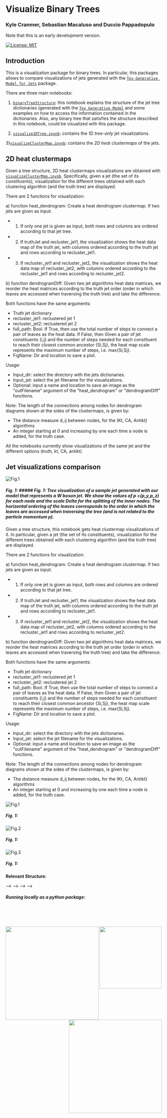 # Visualize Binary Trees

### **Kyle Cranmer, Sebastian Macaluso and Duccio Pappadopulo**

Note that this is an early development version. 

[![License: MIT](https://img.shields.io/badge/License-MIT-yellow.svg)](https://opensource.org/licenses/MIT) 

## Introduction

This is a visualization package for binary trees. In particular, this packages allows to compare visualizations of jets generated with the [`Toy Generative Model for Jets`](https://github.com/SebastianMacaluso/ToyJetsShower) package. 

There are three main notebooks:

1) [`binaryTreeStructure`](binaryTreeStructure.ipynb): this  notebook explains the structure of the jet tree dictionaries (generated with the [`Toy Generative Model`](https://github.com/SebastianMacaluso/ToyJetsShower)  and some examples on how to access the information contained in the dictionaries. Also, any binary tree that satisfies the structure described in this notebook, could be visualized with this package.


2) [`visualize1DTree.ipynb`](visualize1DTree.ipynb): contains the *1D tree-only* jet visualizations.


3)[`visualizeClusterMap.ipynb`](visualizeClusterMap.ipynb): contains the *2D heat clustermaps* of the jets.


## 2D heat clustermaps


Given a tree structure, 2D heat clustermaps visualizations are obtained with [`visualizeClusterMap.ipynb`](visualizeClusterMap.ipynb).
Specifically, given a jet (the set of its constituents), visualization for the different trees obtained with each clustering algorithm (and the truth tree) are displayed. 

There are 2 functions for visualization:

a) function heat_dendrogram: Create  a heat dendrogram clustermap. If two jets are given as input:
- 1) If only one jet is given as input, both rows and columns are ordered according to that jet tree.
- 2) If truthJet and recluster_jet1, the visualization shows the heat data map of the truth jet, with columns ordered according to the truth jet and rows according to recluster_jet1.
- 3) If recluster_jet1 and recluster_jet2, the visualization shows the heat data map of recluster_jet2, with columns ordered according to the recluster_jet1 and rows according to recluster_jet2.

b) function dendrogramDiff:
Given two jet algorithms heat data matrices, we reorder the heat matrices according to the truth jet order (order in which leaves are accessed when traversing the truth tree) and take the difference.

Both functions have the same arguments:
- Truth jet dictionary
- recluster_jet1: reclustered jet 1
- recluster_jet2: reclustered jet 2
- full_path: Bool. If True, then use the total number of steps to connect a pair of leaves as the heat data. If False, then Given a pair of jet constituents {i,j} and the number of steps needed for each constituent to reach their closest common ancestor {Si,Sj}, the heat map scale represents the maximum number of steps, i.e. max{Si,Sj}.
- FigName: Dir and location to save a plot.


Usage:
- Input_dir: select the directory with the jets dictionaries.
- Input_jet: select the jet filename for the visualizations.
- Optional: input a name and location to save an image as the "outFilename" argument of the "heat_dendrogram" or "dendrogramDiff" functions.


Note: The length of the connections among nodes for dendrogram diagrams shown at the sides of the clustermaps, is given by:
- The distance measure d_ij between nodes, for the (Kt, CA, Antikt} algorithms 
- An integer starting at 0 and increasing by one each time a node is added, for the truth case. 

All the notebooks currently show visualizations of the same jet and the different options (truth, kt, CA, antikt)


## Jet visualizations comparison

![Fig.1](plots/1DTreeOnly/figTruth_jet10.png)

##### Fig. 1: ##### Fig. 1: Tree visualization of a sample jet generated with our model that represents a W boson jet. We show the values of **p** =(p_y,p_z) for each node and the scale Delta for the splitting of the inner nodes. The horizontal ordering of the leaves corresponds to the order in which the leaves are accessed when traversing the tree (and is not related to the particle momentum **p**).

Given a tree structure, this notebook gets heat clustermap visualizations of it. In particular, given a jet (the set of its constituents), visualization for the different trees obtained with each clustering algorithm (and the truth tree) are displayed. 

There are 2 functions for visualization:

a) function heat_dendrogram: Create  a heat dendrogram clustermap. If two jets are given as input:
- 1) If only one jet is given as input, both rows and columns are ordered according to that jet tree.
- 2) If truthJet and recluster_jet1, the visualization shows the heat data map of the truth jet, with columns ordered according to the truth jet and rows according to recluster_jet1.
- 3) If recluster_jet1 and recluster_jet2, the visualization shows the heat data map of recluster_jet2, with columns ordered according to the recluster_jet1 and rows according to recluster_jet2.

b) function dendrogramDiff:
Given two jet algorithms heat data matrices, we reorder the heat matrices according to the truth jet order (order in which leaves are accessed when traversing the truth tree) and take the difference.

Both functions have the same arguments:
- Truth jet dictionary
- recluster_jet1: reclustered jet 1
- recluster_jet2: reclustered jet 2
- full_path: Bool. If True, then use the total number of steps to connect a pair of leaves as the heat data. If False, then Given a pair of jet constituents {i,j} and the number of steps needed for each constituent to reach their closest common ancestor {Si,Sj}, the heat map scale represents the maximum number of steps, i.e. max{Si,Sj}.
- FigName: Dir and location to save a plot.


Usage:
- Input_dir: select the directory with the jets dictionaries.
- Input_jet: select the jet filename for the visualizations.
- Optional: input a name and location to save an image as the "outFilename" argument of the "heat_dendrogram" or "dendrogramDiff" functions.


Note: The length of the connections among nodes for dendrogram diagrams shown at the sides of the clustermaps, is given by:
- The distance measure d_ij between nodes, for the (Kt, CA, Antikt} algorithms 
- An integer starting at 0 and increasing by one each time a node is added, for the truth case. 


![Fig.1](plots/heatClustermap/figTruthTruth_singlepath_jet10.png)

##### Fig. 1: 


![Fig.2](plots/heatClustermap/figAntiktAntikt_singlepath_jet10.png)

##### Fig. 1:

![Fig.3](plots/heatClustermap/figDiffTruthKt_singlepath_jet10.png)

##### Fig. 1:




**Relevant Structure**:

<!--- [`data`](data/): Dir with the trees.-->
<!---->
<!---->
<!--<!---->-->
<!--<!--    -[`likelihood.py`](showerSim/likelihood.py): Calculate the log likelihood of a splitting node and of (a branch of) a tree. There are examples on how to run it at the end of the script.-->-->
<!---->
<!--- [`showerSim`](showerSim/): Dir with the simulation code.-->
<!---->
<!---[`exp2DShowerTree.py`](showerSim/exp2DShowerTree.py): Parton shower code to generate the trees. -->
<!---->
<!--- [`generate_jets`](scripts/generate_jets/):-->
<!---->
<!---[`generate_jets.py`](scripts/generate_jets/generate_jets.py): Calls and runs the parton shower code in [`showerSim`](showerSim/). The code could be run to get the augmented data as well.-->
<!---->
<!--<!---[`run2DShower.py`](showerSim/run2DShower.py): Run the parton shower code in [`showerSim`](showerSim/).-->-->
<!---->
<!--<!--- [`visualized-recursion_2D.ipynb`](visualized-recursion_2D.ipynb): Jet trees visualization.-->-->



##### **Running locally as a python package:**


<!--1. Clone the ToyJetsShower repository-->
<!--2. `cd ToyJetsShower`-->
<!--3. `make`-->



<pre>



</pre>

<img src="https://github.com/SebastianMacaluso/VisualizeBinaryTrees/blob/master/plots/IRIS-HEP.png" width="300" align="left"> <img src="https://github.com/SebastianMacaluso/VisualizeBinaryTrees/blob/master/plots/NYU.png" width="200" align="center"> <img src="https://github.com/SebastianMacaluso/VisualizeBinaryTrees/blob/master/plots/MSDSE.png" width="300" align="right">














